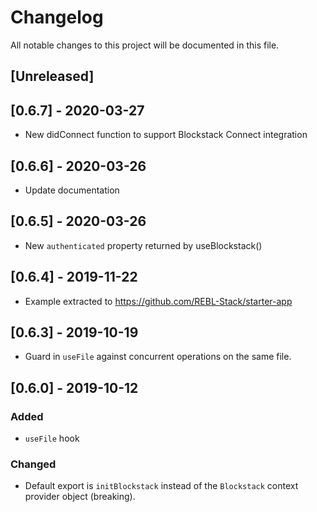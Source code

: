 # Changelog

All notable changes to this project will be documented in this file.

## [Unreleased]

## [0.6.7] - 2020-03-27

- New didConnect function to support Blockstack Connect integration

## [0.6.6] - 2020-03-26

- Update documentation

## [0.6.5] - 2020-03-26

- New `authenticated` property returned by useBlockstack()

## [0.6.4] - 2019-11-22

- Example extracted to https://github.com/REBL-Stack/starter-app

## [0.6.3] - 2019-10-19

- Guard in `useFile` against concurrent operations on the same file.

## [0.6.0] - 2019-10-12

### Added

- `useFile` hook

### Changed

- Default export is `initBlockstack` instead of the `Blockstack` context provider object (breaking).
